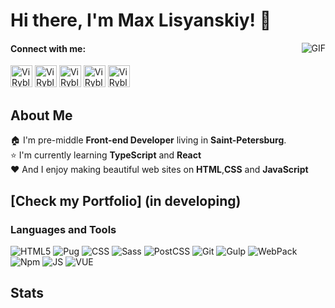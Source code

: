 # Hi there, I'm **Max Lisyanskiy**! 👋

<img align="right" alt="GIF"  src="https://media.giphy.com/media/l0MYzwTebntNEii4M/giphy.gif" />

#### Connect with me:
<a href="https://vk.com/maxlisyanskiy" target="_blank"><img height="35px" src="https://camo.githubusercontent.com/26be819fcce90f75668efeb7a432b969dcc35a1e4478149c3fcd48fda5b457c3/68747470733a2f2f6564656e742e6769746875622e696f2f537570657254696e7949636f6e732f696d616765732f7376672f766b2e737667" alt="ViRyblakin Vk"></a>  <a href="https://www.instagram.com/rybalkinvi/?hl=ru" target="_blank"><img height="35px" src="https://camo.githubusercontent.com/c9dacf0f25a1489fdbc6c0d2b41cda58b77fa210a13a886d6f99e027adfbd358/68747470733a2f2f6564656e742e6769746875622e696f2f537570657254696e7949636f6e732f696d616765732f7376672f696e7374616772616d2e737667" alt="ViRyblakin Insatgram"></a> <a href="https://www.linkedin.com/in/%D0%B2%D0%B8%D1%82%D0%B0%D0%BB%D0%B8%D0%B9-%D1%80%D1%8B%D0%B1%D0%B0%D0%BB%D0%BA%D0%B8%D0%BD-b3b470207/" target="_blank"><img height="35px" src="https://camo.githubusercontent.com/c8a9c5b414cd812ad6a97a46c29af67239ddaeae08c41724ff7d945fb4c047e5/68747470733a2f2f6564656e742e6769746875622e696f2f537570657254696e7949636f6e732f696d616765732f7376672f6c696e6b6564696e2e737667" alt="ViRyblakin Linkedin"></a>  <a href="https://t.me/ViRybalkin" target="_blank"><img height="35px" src="https://camo.githubusercontent.com/f4b401dd7cd9b7840fd31acafd49e151a80e4c9600bf219934461b96dd98e013/68747470733a2f2f6564656e742e6769746875622e696f2f537570657254696e7949636f6e732f696d616765732f7376672f74656c656772616d2e737667" alt="ViRyblakin Telegram"></a>  <a href="mailto:kinjeks@gmail.com" target="_blank"><img height="35px" src="https://camo.githubusercontent.com/4a3dd8d10a27c272fd04b2ce8ed1a130606f95ea6a76b5e19ce8b642faa18c27/68747470733a2f2f6564656e742e6769746875622e696f2f537570657254696e7949636f6e732f696d616765732f7376672f676d61696c2e737667" alt="ViRyblakin Gmail"></a> 
## About Me
🏠 I'm pre-middle **Front-end Developer**  living in **Saint-Petersburg**.   
⭐  I'm currently learning **TypeScript** and **React**   
❤️ And I enjoy making  beautiful web sites on **HTML**,**CSS** and **JavaScript** 
<!--  ## [Check my Portfolio](https://virybalkin.github.io/MyPortfolio/dist/) -->
 ## [Check my Portfolio] (in developing)


### Languages and Tools    
![HTML5](https://img.shields.io/badge/-HTML5-090909?style=plastic&logo=html5)
![Pug](https://img.shields.io/badge/-Pug-090909?style=plastic&logo=Pug)
![CSS](https://img.shields.io/badge/-CSS-090909?style=plastic&logo=css3)
![Sass](https://img.shields.io/badge/-Sass-090909?style=plastic&logo=Sass)
![PostCSS](https://img.shields.io/badge/-PostCss-090909?style=plastic&logo=PostCss)
![Git](https://img.shields.io/badge/-Git-090909?style=plastic&logo=git)
![Gulp](https://img.shields.io/badge/-Gulp-090909?style=plastic&logo=gulp)
![WebPack](https://img.shields.io/badge/-WebPack-090909?style=plastic&logo=webpack)
![Npm](https://img.shields.io/badge/-NPM-090909?style=plastic&logo=npm)
![JS](https://img.shields.io/badge/-JavaScript-090909?style=plastic&logo=javascript) 
![VUE](https://img.shields.io/badge/-Vue-090909?style=plastic&logo=vue.js) 

## Stats

<!-- ![ViRybalkin's github stats](https://github-readme-stats.vercel.app/api?username=ViRybalkin&show_icons=true&hide_border=false&theme=tokyonight&count_private=true&hide_title=fasle)[![Top Langs](https://github-readme-stats.vercel.app/api/top-langs/?username=ViRybalkin&&theme=tokyonight&layout=compact)](https://github.com/anuraghazra/github-readme-stats)
<img src="https://wakatime.com/share/@9257b821-b75e-4508-b1e0-9e5074f2a8a6/dc0483a9-a450-4b72-93c1-db060ea6f897.svg" height="400" width="850"/>

> Most good programmers do programming not because they expect to get paid or get adulation by the public, but because it is fun to program.   
>  ***Linus Torvalds*** -->
